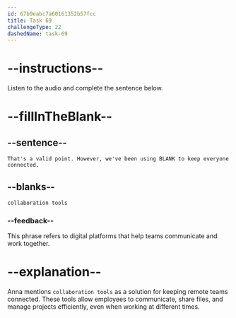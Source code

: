 ```yaml
---
id: 67b9eabc7a60161352b57fcc
title: Task 69
challengeType: 22
dashedName: task-69
---
```


<!-- (Audio) Anna: That's a valid point. However, we've been using collaboration tools to keep everyone connected. -->

# --instructions--

Listen to the audio and complete the sentence below.

# --fillInTheBlank--

## --sentence--

`That's a valid point. However, we've been using BLANK to keep everyone connected.`

## --blanks--

`collaboration tools`

### --feedback--

This phrase refers to digital platforms that help teams communicate and work together.

# --explanation--

Anna mentions `collaboration tools` as a solution for keeping remote teams connected. These tools allow employees to communicate, share files, and manage projects efficiently, even when working at different times.
